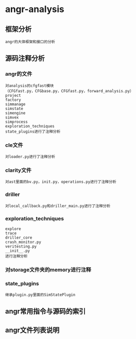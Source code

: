 # angr-analysis


## 框架分析



	angr的大体框架和接口的分析



## 源码注释分析



### angr的文件

	对analysis的cfgfast模块
	（CFGfast.py，CFGbase.py，CFGfast.py，forward_analysis.py）
	project
	factory
	simmanage
	simstate
	simengine
	simvex
	simprocess
	exploration_techniques
	state_plugins进行了注释分析

### cle文件

	对loader.py进行了注释分析

### clarity文件
	对ast里面的bv.py，init.py，operations.py进行了注释分析 

### driller
	对local_callback.py和driller_main.py进行了注释分析

### exploration_techniques
	explore
	trace
	driller_core
	crash_monitor.py
	veritesting.py
	__init__.py
	进行注释分析

### 对storage文件夹的memory进行注释

### state_plugins

	继承plugin.py里面的SimStatePlugin



## angr常用指令与源码的索引



## angr文件列表说明



